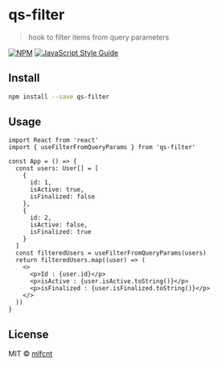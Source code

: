 # qs-filter

> hook to filter items from query parameters

[![NPM](https://img.shields.io/npm/v/qs-filter.svg)](https://www.npmjs.com/package/qs-filter) [![JavaScript Style Guide](https://img.shields.io/badge/code_style-standard-brightgreen.svg)](https://standardjs.com)

## Install

```bash
npm install --save qs-filter
```

## Usage

```tsx
import React from 'react'
import { useFilterFromQueryParams } from 'qs-filter'

const App = () => {
  const users: User[] = [
    {
      id: 1,
      isActive: true,
      isFinalized: false
    },
    {
      id: 2,
      isActive: false,
      isFinalized: true
    }
  ]
  const filteredUsers = useFilterFromQueryParams(users)
  return filteredUsers.map((user) => (
    <>
      <p>Id : {user.id}</p>
      <p>isActive : {user.isActive.toString()}</p>
      <p>isFinalized : {user.isFinalized.toString()}</p>
    </>
  ))
}
```

## License

MIT © [mlfcnt](https://github.com/mlfcnt)
